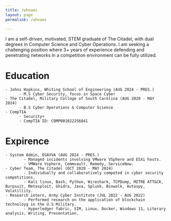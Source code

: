 ```yaml
---
title: /whoami
layout: page
permalink: /whoami
    
---
```


I am a self-driven, motivated, STEM graduate of The Citadel, with dual degrees in Computer Science and Cyber Operations. I am seeking a challenging position where 3+ years of experience defending and penetrating networks in a competition environment can be fully utilized.


# Education 
```
- Johns Hopkins, Whiting School of Engineering (AUG 2024 - PRES.)
      - M.S Cyber Security, focus in Space Cyber
- The Citadel, Military College of South Carolina (AUG 2020 - MAY 2024)
      - B.S Cyber Operations & Computer Science
- CompTIA
      - Security+
      - CompTIA ID: COMP001022256841
```
# Expirence
```
- System Admin, OSAVVA (AUG 2024 - PRES.)
        - Managed incidents involving VMware VSphere and ESXi hosts.
        - VMWare Vsphere, Commvault, Remedy, ServiceNow.  
- Cyber Team, The Citadel (OCT 2020 - MAY 2024)
        - Individually and collaboratively competed in cyber security competitions.
        - Kali linux, Bash, Python, Wireshark, TCPDump, MITRE ATT&CK, Burpsuit, Metasploit, Ghidra, Java, Splunk, Binwalk, Autospy, Volatillity.
- Research intern, Army Cyber Institute (JUL 2022 - AUG 2022)
        - Performed research on the application of blockchain technoloyg in the U.S Military.
        - Hyperledger fabric, SIM, Linux, Docker, Windows 11, Literary analysis, Writing, Presentation.
```
